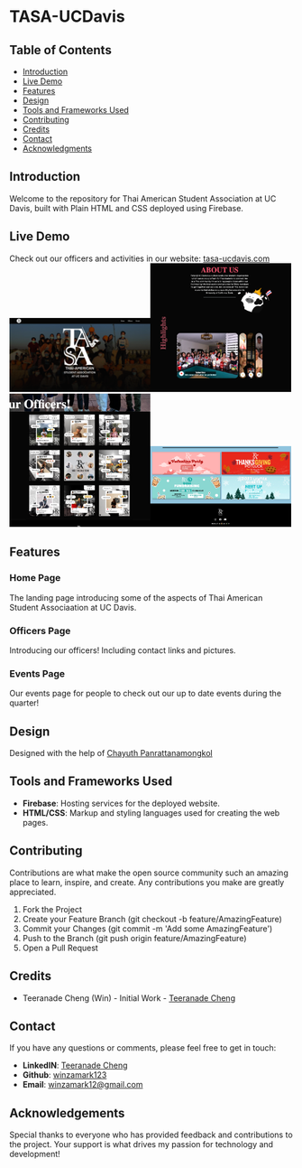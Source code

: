 # TASA-UCDavis

## Table of Contents

- [Introduction](#introduction)
- [Live Demo](#live-demo)
- [Features](#features)
- [Design](#design)
- [Tools and Frameworks Used](#tools-and-framework-used)
- [Contributing](#contributing)
- [Credits](#credits)
- [Contact](#contact)
- [Acknowledgments](#acknowledgments)

## Introduction

Welcome to the repository for Thai American Student Association at UC Davis, built with Plain HTML and CSS deployed using Firebase.

## Live Demo

Check out our officers and activities in our website: <a href="https://tasa-ucdavis.com/" target = "_blank"> tasa-ucdavis.com </a>
<img src="./gitImages/TASA.png" alt="TASA" width="250"/><img src="./gitImages/AboutUs.png" alt="AboutUS" width="250"/>  
<img src="./gitImages/Officers.png" alt="Officers" width="250"/><img src="./gitImages/Events.png" alt="Events" width="250"/>

## Features

### Home Page

The landing page introducing some of the aspects of Thai American Student Associaation at UC Davis.

### Officers Page

Introducing our officers! Including contact links and pictures.

### Events Page

Our events page for people to check out our up to date events during the quarter!

## Design

Designed with the help of <a href="https://www.instagram.com/chiny_honey/" target = "_blank"> Chayuth Panrattanamongkol </a>

## Tools and Frameworks Used

- **Firebase**: Hosting services for the deployed website.
- **HTML/CSS**: Markup and styling languages used for creating the web pages.

## Contributing

Contributions are what make the open source community such an amazing place to learn, inspire, and create. Any contributions you make are greatly appreciated.

1. Fork the Project
2. Create your Feature Branch (git checkout -b feature/AmazingFeature)
3. Commit your Changes (git commit -m 'Add some AmazingFeature')
4. Push to the Branch (git push origin feature/AmazingFeature)
5. Open a Pull Request

## Credits

- Teeranade Cheng (Win) - Initial Work - [Teeranade Cheng](#contact)

## Contact

If you have any questions or comments, please feel free to get in touch:

- **LinkedIN**: <a href="https://www.linkedin.com/in/teeranade-cheng/" target = "_blank"> Teeranade Cheng </a>
- **Github**: <a href="https://github.com/winzamark123/" target = "_blank">winzamark123 </a>
- **Email**: winzamark12@gmail.com

## Acknowledgements

Special thanks to everyone who has provided feedback and contributions to the project. Your support is what drives my passion for technology and development!
